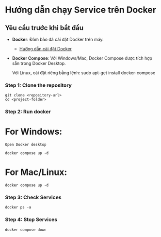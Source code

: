 # Hướng dẫn chạy Service trên Docker

## Yêu cầu trước khi bắt đầu
- **Docker**: Đảm bảo đã cài đặt Docker trên máy.
  - [Hướng dẫn cài đặt Docker](https://docs.docker.com/get-docker/)
- **Docker Compose**: 
    Với Windows/Mac, Docker Compose được tích hợp sẵn trong Docker Desktop. 

    Với Linux, cài đặt riêng bằng lệnh: sudo apt-get install docker-compose

### Step 1: Clone the repository
    git clone <repository-url>
    cd <project-folder>

### Step 2: Run docker

# For Windows:
    Open Docker desktop
    
    docker compose up -d

# For Mac/Linux:
    docker compose up -d

### Step 3: Check Services
    docker ps -a

### Step 4: Stop Services
    docker compose down

